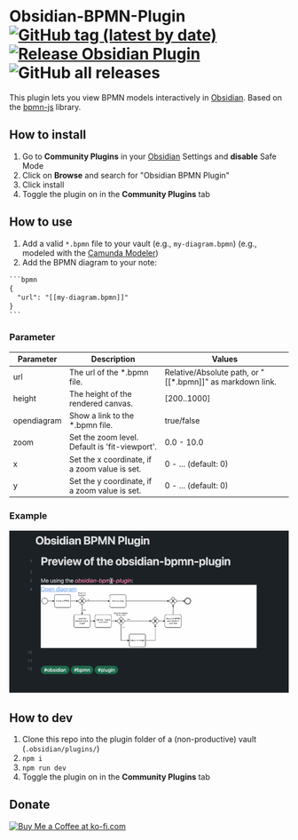 # Obsidian-BPMN-Plugin [![GitHub tag (latest by date)](https://img.shields.io/github/v/tag/joleaf/obsidian-bpmn-plugin)](https://github.com/joleaf/obsidian-bpmn-plugin/releases) [![Release Obsidian Plugin](https://github.com/joleaf/obsidian-bpmn-plugin/actions/workflows/release.yml/badge.svg)](https://github.com/joleaf/obsidian-bpmn-plugin/actions/workflows/release.yml) ![GitHub all releases](https://img.shields.io/github/downloads/joleaf/obsidian-bpmn-plugin/total)

This plugin lets you view BPMN models interactively in [Obsidian](https://www.obsidian.md).
Based on the [bpmn-js](https://github.com/bpmn-io/bpmn-js) library.

## How to install

1. Go to **Community Plugins** in your [Obsidian](https://www.obsidian.md) Settings and **disable** Safe Mode
2. Click on **Browse** and search for "Obsidian BPMN Plugin"
3. Click install
4. Toggle the plugin on in the **Community Plugins** tab

## How to use

1. Add a valid `*.bpmn` file to your vault (e.g., `my-diagram.bpmn`) (e.g., modeled with
   the [Camunda Modeler](https://camunda.com/de/download/modeler/))
2. Add the BPMN diagram to your note:

````
```bpmn
{
  "url": "[[my-diagram.bpmn]]"
}
```
````

### Parameter

| Parameter   | Description                                    | Values                                                    |
|-------------|------------------------------------------------|-----------------------------------------------------------|
| url         | The url of the *.bpmn file.                    | Relative/Absolute path, or "[[*.bpmn]]" as markdown link. |
| height      | The height of the rendered canvas.             | [200..1000]                                               |
| opendiagram | Show a link to the *.bpmn file.                | true/false                                                |
| zoom        | Set the zoom level. Default is 'fit-viewport'. | 0.0 - 10.0                                                |
| x           | Set the x coordinate, if a zoom value is set.  | 0 - ... (default: 0)                                      |
| y           | Set the y coordinate, if a zoom value is set.  | 0 - ... (default: 0)                                      |

### Example

![Example](example/obsidian-bpmn-plugin.gif)

## How to dev

1. Clone this repo into the plugin folder of a (non-productive) vault (`.obsidian/plugins/`)
2. `npm i`
3. `npm run dev`
4. Toggle the plugin on in the **Community Plugins** tab

## Donate

<a href='https://ko-fi.com/joleaf' target='_blank'><img height='35' style='border:0px;height:46px;' src='https://az743702.vo.msecnd.net/cdn/kofi3.png?v=0' border='0' alt='Buy Me a Coffee at ko-fi.com' />

